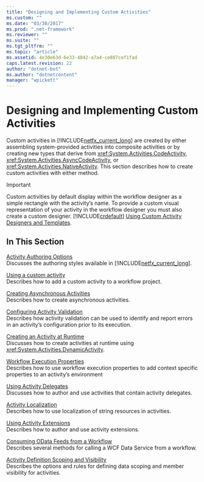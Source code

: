 ```yaml
---
title: "Designing and Implementing Custom Activities"
ms.custom: ""
ms.date: "03/30/2017"
ms.prod: ".net-framework"
ms.reviewer: ""
ms.suite: ""
ms.tgt_pltfrm: ""
ms.topic: "article"
ms.assetid: 4e30e63d-6e33-4842-a7a4-ce807cef1fad
caps.latest.revision: 22
author: "dotnet-bot"
ms.author: "dotnetcontent"
manager: "wpickett"
---
```

# Designing and Implementing Custom Activities
Custom activities in [!INCLUDE[netfx_current_long](../../../includes/netfx-current-long-md.md)] are created by either assembling system-provided activities into composite activities or by creating new types that derive from <xref:System.Activities.CodeActivity>, <xref:System.Activities.AsyncCodeActivity>, or <xref:System.Activities.NativeActivity>. This section describes how to create custom activities with either method.  
  
> [!IMPORTANT]
>  Custom activities by default display within the workflow designer as a simple rectangle with the activity’s name. To provide a custom visual representation of your activity in the workflow designer you must also create a custom designer. [!INCLUDE[crdefault](../../../includes/crdefault-md.md)] [Using Custom Activity Designers and Templates](../../../docs/framework/windows-workflow-foundation/using-custom-activity-designers-and-templates.md).  
  
## In This Section  
 [Activity Authoring Options](../../../docs/framework/windows-workflow-foundation/activity-authoring-options-in-wf.md)  
 Discusses the authoring styles available in [!INCLUDE[netfx_current_long](../../../includes/netfx-current-long-md.md)].  
  
 [Using a custom activity](../../../docs/framework/windows-workflow-foundation/using-a-custom-activity.md)  
 Describes how to add a custom activity to a workflow project.  
  
  [Creating Asynchronous Activities](../../../docs/framework/windows-workflow-foundation/creating-asynchronous-activities-in-wf.md)  
 Describes how to create asynchronous activities.  
  
 [Configuring Activity Validation](../../../docs/framework/windows-workflow-foundation/configuring-activity-validation.md)  
 Describes how activity validation can be used to identify and report errors in an activity’s configuration prior to its execution.  
  
 [Creating an Activity at Runtime](../../../docs/framework/windows-workflow-foundation/creating-an-activity-at-runtime-with-dynamicactivity.md)  
 Discusses how to create activities at runtime using <xref:System.Activities.DynamicActivity>.  
  
 [Workflow Execution Properties](../../../docs/framework/windows-workflow-foundation/workflow-execution-properties.md)  
 Describes how to use workflow execution properties to add context specific properties to an activity’s environment  
  
 [Using Activity Delegates](../../../docs/framework/windows-workflow-foundation/using-activity-delegates.md)  
 Discusses how to author and use activities that contain activity delegates.  
  
 [Activity Localization](../../../docs/framework/windows-workflow-foundation/activity-localization.md)  
 Describes how to use localization of string resources in activities.  
  
 [Using Activity Extensions](../../../docs/framework/windows-workflow-foundation/using-activity-extensions.md)  
 Describes how to author and use activity extensions.  
  
 [Consuming OData Feeds from a Workflow](../../../docs/framework/windows-workflow-foundation/consuming-odata-feeds-from-a-workflow.md)  
 Describes several methods for calling a WCF Data Service from a workflow.  
  
 [Activity Definition Scoping and Visibility](../../../docs/framework/windows-workflow-foundation/activity-definition-scoping-and-visibility.md)  
 Describes the options and rules for defining data scoping and member visibility for activities.
